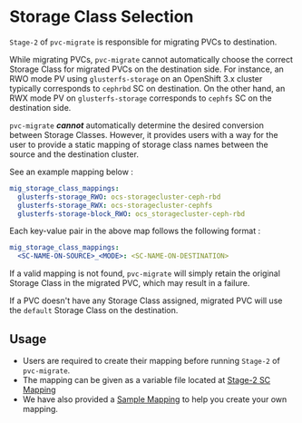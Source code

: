 # Storage Class Selection

`Stage-2` of `pvc-migrate` is responsible for migrating PVCs to destination. 

While migrating PVCs, `pvc-migrate` cannot automatically choose the correct Storage Class for migrated PVCs on the destination side. For instance, an RWO mode PV using `glusterfs-storage` on an OpenShift 3.x cluster typically corresponds to `cephrbd` SC on destination. On the other hand, an RWX mode PV on `glusterfs-storage` corresponds to `cephfs` SC on the destination side. 

`pvc-migrate` ___cannot___ automatically determine the desired conversion between Storage Classes. However, it provides users with a way for the user to provide a static mapping of storage class names between the source and the destination cluster.

See an example mapping below :

```yml
mig_storage_class_mappings:
  glusterfs-storage_RWO: ocs-storagecluster-ceph-rbd
  glusterfs-storage_RWX: ocs-storagecluster-cephfs
  glusterfs-storage-block_RWO: ocs_storagecluster-ceph-rbd
``` 

Each key-value pair in the above map follows the following format :

```yml
mig_storage_class_mappings:
  <SC-NAME-ON-SOURCE>_<MODE>: <SC-NAME-ON-DESTINATION> 
```

If a valid mapping is not found, `pvc-migrate` will simply retain the original Storage Class in the migrated PVC, which may result in a failure. 

If a PVC doesn't have any Storage Class assigned, migrated PVC will use the `default` Storage Class on the destination. 

## Usage

- Users are required to create their mapping before running `Stage-2` of `pvc-migrate`. 
- The mapping can be given as a variable file located at [Stage-2 SC Mapping](../2_pvc_destination_gen/vars/pvc-destination-gen.yml)
- We have also provided a [Sample Mapping](../2_pvc_destination_gen/vars/pvc-destination-gen.yml.sample) to help you create your own mapping.

